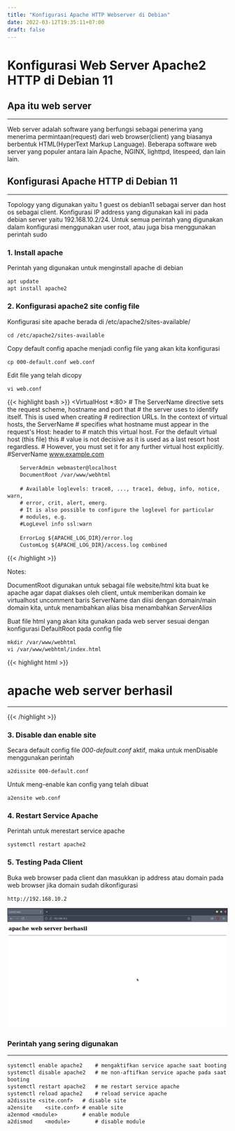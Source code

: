 ```yaml
---
title: "Konfigurasi Apache HTTP Webserver di Debian"
date: 2022-03-12T19:35:11+07:00
draft: false
---
```


# Konfigurasi Web Server Apache2 HTTP di Debian 11


## Apa itu web server

---

Web server adalah software yang berfungsi sebagai penerima yang  menerima permintaan(request) dari web browser(client) yang biasanya berbentuk HTML(HyperText Markup Language). Beberapa software web server yang populer antara lain Apache, NGINX, lighttpd, litespeed, dan lain lain.

## Konfigurasi Apache HTTP di Debian 11

---

Topology yang digunakan yaitu 1 guest os debian11 sebagai server dan host os sebagai client. Konfigurasi IP address yang digunakan kali ini pada debian server yaitu 192.168.10.2/24. Untuk semua perintah yang digunakan dalam konfigurasi menggunakan user root, atau juga bisa menggunakan perintah sudo

### **1. Install apache**

Perintah yang digunakan untuk menginstall apache di debian

	apt update
	apt install apache2

### **2. Konfigurasi apache2 site config file**

Konfigurasi site apache berada di /etc/apache2/sites-available/

	cd /etc/apache2/sites-available

Copy default config apache menjadi config file yang akan kita konfigurasi

	cp 000-default.conf web.conf

Edit file yang telah dicopy

	vi web.conf

{{< highlight bash >}}
	<VirtualHost *:80>
        # The ServerName directive sets the request scheme, hostname and port that
        # the server uses to identify itself. This is used when creating
        # redirection URLs. In the context of virtual hosts, the ServerName
        # specifies what hostname must appear in the request's Host: header to
        # match this virtual host. For the default virtual host (this file) this
        # value is not decisive as it is used as a last resort host regardless.
        # However, you must set it for any further virtual host explicitly.
        #ServerName www.example.com

        ServerAdmin webmaster@localhost
        DocumentRoot /var/www/webhtml

        # Available loglevels: trace8, ..., trace1, debug, info, notice, warn,
        # error, crit, alert, emerg.
        # It is also possible to configure the loglevel for particular
        # modules, e.g.
        #LogLevel info ssl:warn

        ErrorLog ${APACHE_LOG_DIR}/error.log
        CustomLog ${APACHE_LOG_DIR}/access.log combined

{{< /highlight >}}

Notes:

DocumentRoot digunakan untuk sebagai file website/html kita buat ke apache agar dapat diakses oleh client, untuk memberikan domain ke virtualhost uncomment baris ServerName dan diisi dengan domain/main domain kita,
untuk menambahkan alias bisa menambahkan _ServerAlias_

Buat file html yang akan kita gunakan pada web server sesuai dengan konfigurasi DefaultRoot pada config file

	mkdir /var/www/webhtml
	vi /var/www/webhtml/index.html

{{< highlight html >}}
<!DOCTYPE HTML>
<html>
	<head>
		<title>contoh apache server</title>
	</head>
	<body>
		<h1>apache web server berhasil</h1>
		<hr>
	</body>
</html>
{{< /highlight >}}

### **3. Disable dan enable site**

Secara default config file _000-default.conf_ aktif, maka untuk menDisable menggunakan perintah

	a2dissite 000-default.conf

Untuk meng-enable kan config yang telah dibuat

	a2ensite web.conf

### **4. Restart Service Apache**

Perintah untuk merestart service apache

	systemctl restart apache2

### **5. Testing Pada Client**

Buka web browser pada client dan masukkan ip address atau domain pada web browser jika domain sudah dikonfigurasi

	http://192.168.10.2

![Testing pada Client Browser](/notes/image/ssHttp.png)


### Perintah yang sering digunakan

---

	systemctl enable apache2	# mengaktifkan service apache saat booting
	systemctl disable apache2	# me non-aftifkan service apache pada saat booting
	systemctl restart apache2	# me restart service apache
	systemctl reload apache2	# reload service apache
	a2dissite <site.conf>	# disable site
	a2ensite	<site.conf>	# enable site
	a2enmod <module>		# enable module
	a2dismod	<module>		# disable module
